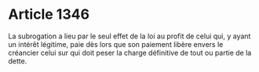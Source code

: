 # Article 1346

La subrogation a lieu par le seul effet de la loi au profit de celui qui, y ayant un intérêt légitime, paie dès lors que son paiement libère envers le créancier celui sur qui doit peser la charge définitive de tout ou partie de la dette.